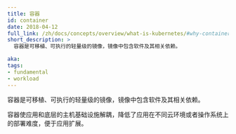 ```yaml
---
title: 容器
id: container
date: 2018-04-12
full_link: /zh/docs/concepts/overview/what-is-kubernetes/#why-containers
short_description: >
  容器是可移植、可执行的轻量级的镜像，镜像中包含软件及其相关依赖。

aka: 
tags:
- fundamental
- workload
---
```


<!--
---
title: Container
id: container
date: 2018-04-12
full_link: /zh/docs/concepts/overview/what-is-kubernetes/#why-containers
short_description: >
  A lightweight and portable executable image that contains software and all of its dependencies.

aka: 
tags:
- fundamental
- workload
---
-->

<!--
 A lightweight and portable executable image that contains software and all of its dependencies.
-->

 容器是可移植、可执行的轻量级的镜像，镜像中包含软件及其相关依赖。

<!--more--> 

<!--
Containers decouple applications from underlying host infrastructure to make deployment easier in different cloud or OS environments, and for easier scaling.
-->

容器使应用和底层的主机基础设施解耦，降低了应用在不同云环境或者操作系统上的部署难度，便于应用扩展。

